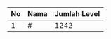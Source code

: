 | No | Nama            | Jumlah Level |
|----|-----------------|--------------|
| 1  | #    |    1242        |
